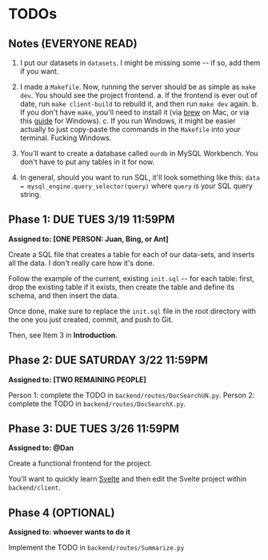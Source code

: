 # TODOs

## Notes (EVERYONE READ)

1. I put our datasets in `datasets`. I might be missing some -- if so, add them if you want.

2. I made a `Makefile`. Now, running the server should be as simple as `make dev`. You should see the project frontend.
   a. If the frontend is ever out of date, run `make client-build` to rebuild it, and then run `make dev` again.
   b. If you don't have `make`, you'll need to install it (via [brew](https://formulae.brew.sh/formula/make) on Mac, or via this [guide](https://medium.com/@samsorrahman/how-to-run-a-makefile-in-windows-b4d115d7c516) for Windows).
   c. If you run Windows, it might be easier actually to just copy-paste the commands in the `Makefile` into your terminal. Fucking Windows.

3. You'll want to create a database called `ourdb` in MySQL Workbench. You don't have to put any tables in it for now.

4. In general, should you want to run SQL, it'll look something like this:
   `data = mysql_engine.query_selector(query)` where `query` is your SQL query string.

## Phase 1: DUE TUES 3/19 11:59PM

**Assigned to: [ONE PERSON: Juan, Bing, or Ant]**

Create a SQL file that creates a table for each of our data-sets, and inserts all the data. I don't really care how it's done.

Follow the example of the current, existing `init.sql` -- for each table: first, drop the existing table if it exists, then create the table and define its schema, and then insert the data.

Once done, make sure to replace the `init.sql` file in the root directory with the one you just created, commit, and push to Git.

Then, see Item 3 in **Introduction**.

## Phase 2: DUE SATURDAY 3/22 11:59PM

**Assigned to: [TWO REMAINING PEOPLE]**

Person 1: complete the TODO in `backend/routes/DocSearchUN.py`.
Person 2: complete the TODO in `backend/routes/DocSearchX.py`.

## Phase 3: DUE TUES 3/26 11:59PM

**Assigned to: @Dan**

Create a functional frontend for the project.

You'll want to quickly learn [Svelte](https://svelte.dev/docs/introduction) and then edit the Svelte project within `backend/client`.

## Phase 4 (OPTIONAL)

**Assigned to: whoever wants to do it**

Implement the TODO in `backend/routes/Summarize.py`
